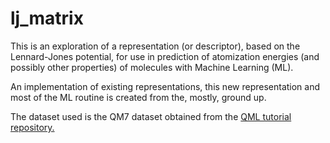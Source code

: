 # lj_matrix

This is an exploration of a representation (or descriptor), based on the Lennard-Jones potential, for use in prediction of atomization energies (and possibly other properties) of molecules with Machine Learning (ML).

An implementation of existing representations, this new representation and most of the ML routine is created from the, mostly, ground up.

The dataset used is the QM7 dataset obtained from the [QML tutorial repository.](https://github.com/qmlcode/tutorial)
